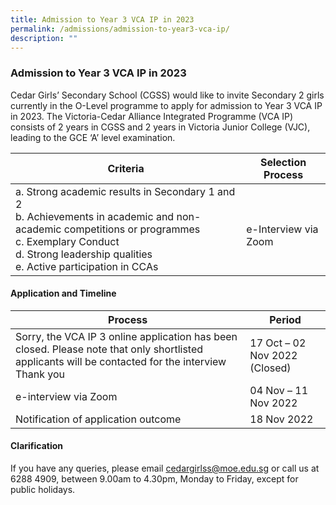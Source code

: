 ```yaml
---
title: Admission to Year 3 VCA IP in 2023
permalink: /admissions/admission-to-year3-vca-ip/
description: ""
---
```

### Admission to Year 3 VCA IP in 2023

Cedar Girls’ Secondary School (CGSS) would like to invite Secondary 2 girls currently in the O-Level programme to apply for admission to Year 3 VCA IP in 2023. The Victoria-Cedar Alliance Integrated Programme (VCA IP) consists of 2 years in CGSS and 2 years in Victoria Junior College (VJC), leading to the GCE ‘A’ level examination.

| Criteria | Selection Process |
|---|---|
| a.    Strong academic results in Secondary 1 and 2<br>b.    Achievements in academic and non-academic competitions or programmes<br>c.     Exemplary Conduct<br>d.    Strong leadership qualities<br>e.    Active participation in CCAs<br>  |  <br>e-Interview via Zoom  |

#### Application and Timeline

| Process | Period |
|---|---|
| Sorry, the VCA IP 3 online application has been closed. Please note that only shortlisted applicants will be contacted for the interview Thank you | 17 Oct – 02 Nov 2022 (Closed) |
| e-interview via Zoom | 04 Nov – 11 Nov 2022 |
| Notification of application outcome | 18 Nov 2022 |

#### Clarification

If you have any queries, please email [cedargirlss@moe.edu.sg](mailto:cedargirlss@moe.edu.sg) or call us at 6288 4909, between 9.00am to 4.30pm, Monday to Friday, except for public holidays.